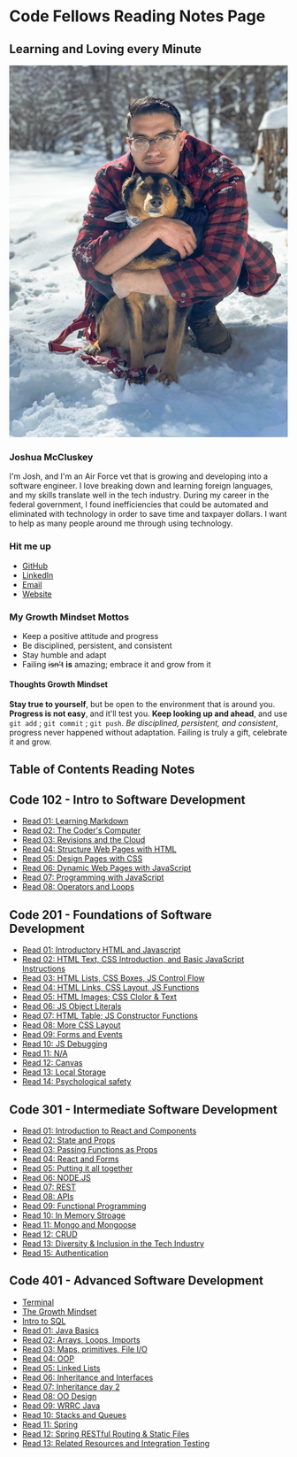 # Code Fellows Reading Notes Page

## Learning and Loving every Minute

![Josh and Tilly in the Snow](img/edit-11.png)

### Joshua McCluskey

I'm Josh, and I'm an Air Force vet that is growing and developing into a software engineer. I love breaking down and learning foreign languages, and my skills translate well in the tech industry. During my career in the federal government, I found inefficiencies that could be automated and eliminated with technology in order to save time and taxpayer dollars. I want to help as many people around me through using technology.

### Hit me up

- [GitHub](https://github.com/joshuamccluskey)
- [LinkedIn](https://www.linkedin.com/in/joshua-mccluskey/)
- [Email](mailto:jpiiff57@gmail.com)
- [Website](https://www.joshmccluskey.com)

### My Growth Mindset Mottos

- Keep a positive attitude and progress
- Be disciplined, persistent, and consistent
- Stay humble and adapt
- Failing ~~isn't~~ __is__ amazing; embrace it and grow from it

#### Thoughts Growth Mindset

**Stay true to yourself**, but be open to the environment that is around you. **Progress is not easy**, and it'll test you. **Keep looking up and ahead**, and use `git add` ; `git commit` ; `git push`.  *Be disciplined, persistent, and consistent*, progress never happened without adaptation. Failing is truly a gift, celebrate it and grow.

## Table of Contents Reading Notes

## Code 102 - Intro to Software Development

- [Read 01: Learning Markdown](/102/read01.md)
- [Read 02: The Coder's Computer](/102/read02.md)
- [Read 03: Revisions and the Cloud](/102/read02.md103/)
- [Read 04: Structure Web Pages with HTML](/102/read04.md)
- [Read 05: Design Pages with CSS](/102/ead05.md)
- [Read 06: Dynamic Web Pages with JavaScript](/102/read06.md)
- [Read 07: Programming with JavaScript](/102/read07.md)
- [Read 08: Operators and Loops](/102/read08.md)

## Code 201 - Foundations of Software Development

- [Read 01: Introductory HTML and Javascript](/201/class-01.md)
- [Read 02: HTML Text, CSS Introduction, and Basic JavaScript Instructions](/201/class-02.md)
- [Read 03: HTML Lists, CSS Boxes, JS Control Flow](/201/class-03.md)
- [Read 04: HTML Links, CSS Layout, JS Functions](/201/class-04.md)
- [Read 05: HTML Images; CSS Clolor & Text](/201/class-05.md)
- [Read 06: JS Object Literals](/201/class-06.md)
- [Read 07: HTML Table; JS Constructor Functions](/201/class-07.md)
- [Read 08: More CSS Layout](/201/class-08.md)
- [Read 09: Forms and Events](/201/class-09.md)
- [Read 10: JS Debugging](/201/class-10.md)
- [Read 11: N/A](/201/class-12.md)
- [Read 12: Canvas](/201/class-12.md)
- [Read 13: Local Storage](/201/class-13.md)
- [Read 14: Psychological safety](/201/class-14.md)

## Code 301 - Intermediate Software Development

- [Read 01: Introduction to React and Components](/301/read-1.md)
- [Read 02: State and Props](/301/read-2.md)
- [Read 03: Passing Functions as Props](/301/read-3.md)
- [Read 04: React and Forms](/301/read-4.md)
- [Read 05: Putting it all together](/301/read-5.md)
- [Read 06: NODE.JS](/301/read-6.md)
- [Read 07: REST](/301/read-7.md)
- [Read 08: APIs](/301/read-8.md)
- [Read 09: Functional Programming](/301/read-9.md)
- [Read 10: In Memory Stroage](/301/read-10.md)
- [Read 11: Mongo and Mongoose](/301/read-11.md)
- [Read 12: CRUD](/301/read-12.md)
- [Read 13: Diversity & Inclusion in the Tech Industry](/301/read-13.md)
- [Read 15: Authentication](/301/read-15.md)

## Code 401 - Advanced Software Development

- [Terminal](/401/terminal.md)
- [The Growth Mindset](/401/growth.md)
- [Intro to SQL](/401/sql.md)
- [Read 01: Java Basics](/401/read01.md)
- [Read 02: Arrays, Loops, Imports](/401/read02.md)
- [Read 03: Maps, primitives, File I/O](/401/read03.md)
- [Read 04: OOP](/401/read04.md)
- [Read 05: Linked Lists](/401/read05.md)
- [Read 06: Inheritance and Interfaces](/401/read06.md)
- [Read 07: Inheritance day 2](/401/read07.md)
- [Read 08: OO Design](/401/read08.md)
- [Read 09: WRRC Java](/401/read09.md)
- [Read 10: Stacks and Queues](/401/read10.md)
- [Read 11: Spring](/401/read11.md)
- [Read 12: Spring RESTful Routing & Static Files](/401/read12.md)
- [Read 13: Related Resources and Integration Testing](/401/read13.md)


